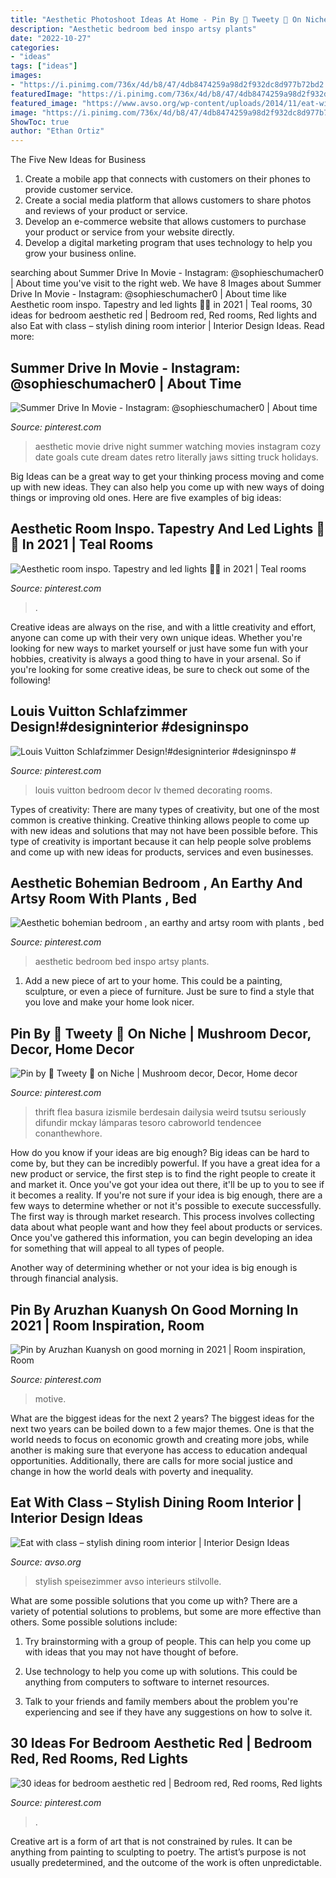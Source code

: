 ```yaml
---
title: "Aesthetic Photoshoot Ideas At Home - Pin By 🌷 Tweety 🌷 On Niche"
description: "Aesthetic bedroom bed inspo artsy plants"
date: "2022-10-27"
categories:
- "ideas"
tags: ["ideas"]
images:
- "https://i.pinimg.com/736x/4d/b8/47/4db8474259a98d2f932dc8d977b72bd2.jpg"
featuredImage: "https://i.pinimg.com/736x/4d/b8/47/4db8474259a98d2f932dc8d977b72bd2.jpg"
featured_image: "https://www.avso.org/wp-content/uploads/2014/11/eat-with-class-stylish-dining-room-interior-1415264854.jpg"
image: "https://i.pinimg.com/736x/4d/b8/47/4db8474259a98d2f932dc8d977b72bd2.jpg"
ShowToc: true
author: "Ethan Ortiz"
---
```



The Five New Ideas for Business
1. Create a mobile app that connects with customers on their phones to provide customer service. 
2. Create a social media platform that allows customers to share photos and reviews of your product or service. 
3. Develop an e-commerce website that allows customers to purchase your product or service from your website directly. 
4. Develop a digital marketing program that uses technology to help you grow your business online.

	

		
searching about Summer Drive In Movie - Instagram: @sophieschumacher0 | About time you've visit to the right web. We have 8 Images about Summer Drive In Movie - Instagram: @sophieschumacher0 | About time like Aesthetic room inspo. Tapestry and led lights 🖤🤩 in 2021 | Teal rooms, 30 ideas for bedroom aesthetic red | Bedroom red, Red rooms, Red lights and also Eat with class – stylish dining room interior | Interior Design Ideas. Read more:
		
    
## Summer Drive In Movie - Instagram: @sophieschumacher0 | About Time

<img loading=lazy src="https://i.pinimg.com/736x/4d/b8/47/4db8474259a98d2f932dc8d977b72bd2.jpg" onerror="this.onerror=null;this.src='https://tse2.mm.bing.net/th?id=OIP.wbnmbYstcD8JxSJZZMJIbgHaKX&amp;pid=15.1';" alt="Summer Drive In Movie - Instagram: @sophieschumacher0 | About time">

_Source: pinterest.com_

>aesthetic movie drive night summer watching movies instagram cozy date goals cute dream dates retro literally jaws sitting truck holidays. 

	

Big Ideas can be a great way to get your thinking process moving and come up with new ideas. They can also help you come up with new ways of doing things or improving old ones. Here are five examples of big ideas: 

    
## Aesthetic Room Inspo. Tapestry And Led Lights 🖤🤩 In 2021 | Teal Rooms

<img loading=lazy src="https://i.pinimg.com/736x/3d/3d/c7/3d3dc78d5c5ee4d3e0aa9d4cf6a253a2.jpg" onerror="this.onerror=null;this.src='https://tse1.mm.bing.net/th?id=OIP.m-tzeTnH0aLJC82_JYAfiQHaJ3&amp;pid=15.1';" alt="Aesthetic room inspo. Tapestry and led lights 🖤🤩 in 2021 | Teal rooms">

_Source: pinterest.com_

>. 

	

Creative ideas are always on the rise, and with a little creativity and effort, anyone can come up with their very own unique ideas. Whether you're looking for new ways to market yourself or just have some fun with your hobbies, creativity is always a good thing to have in your arsenal. So if you're looking for some creative ideas, be sure to check out some of the following!

    
## Louis Vuitton Schlafzimmer Design!#designinterior #designinspo #

<img loading=lazy src="https://i.pinimg.com/736x/c8/26/21/c82621ebbbb5872e4b55c78544724010.jpg" onerror="this.onerror=null;this.src='https://tse3.mm.bing.net/th?id=OIP.0GJAAVR-KR1B55E4h2CbJAHaNK&amp;pid=15.1';" alt="Louis Vuitton Schlafzimmer Design!#designinterior #designinspo #">

_Source: pinterest.com_

>louis vuitton bedroom decor lv themed decorating rooms. 

	

Types of creativity:
There are many types of creativity, but one of the most common is creative thinking. Creative thinking allows people to come up with new ideas and solutions that may not have been possible before. This type of creativity is important because it can help people solve problems and come up with new ideas for products, services and even businesses.

    
## Aesthetic Bohemian Bedroom , An Earthy And Artsy Room With Plants , Bed

<img loading=lazy src="https://i.pinimg.com/736x/fb/b4/4a/fbb44adfef6cefeaece4763d8241bae4.jpg" onerror="this.onerror=null;this.src='https://tse1.mm.bing.net/th?id=OIP.kbumSgcbskkTjJEDdXieSgHaNG&amp;pid=15.1';" alt="Aesthetic bohemian bedroom , an earthy and artsy room with plants , bed">

_Source: pinterest.com_

>aesthetic bedroom bed inspo artsy plants. 

	

1. Add a new piece of art to your home. This could be a painting, sculpture, or even a piece of furniture. Just be sure to find a style that you love and make your home look nicer.

    
## Pin By 🌷 Tweety 🌷 On Niche | Mushroom Decor, Decor, Home Decor

<img loading=lazy src="https://i.pinimg.com/736x/9e/28/06/9e2806b093b1e845488d745cf0d2cdab.jpg" onerror="this.onerror=null;this.src='https://tse2.mm.bing.net/th?id=OIP.7R0-0Xuy_tXYQO3PxdvW1gHaJ5&amp;pid=15.1';" alt="Pin by 🌷 Tweety 🌷 on Niche | Mushroom decor, Decor, Home decor">

_Source: pinterest.com_

>thrift flea basura izismile berdesain dailysia weird tsutsu seriously difundir mckay lámparas tesoro cabroworld tendencee conanthewhore. 

	

How do you know if your ideas are big enough?
Big ideas can be hard to come by, but they can be incredibly powerful. If you have a great idea for a new product or service, the first step is to find the right people to create it and market it. Once you've got your idea out there, it'll be up to you to see if it becomes a reality. If you're not sure if your idea is big enough, there are a few ways to determine whether or not it's possible to execute successfully. 
The first way is through market research. This process involves collecting data about what people want and how they feel about products or services. Once you've gathered this information, you can begin developing an idea for something that will appeal to all types of people. 

Another way of determining whether or not your idea is big enough is through financial analysis.

    
## Pin By Aruzhan Kuanysh On Good Morning In 2021 | Room Inspiration, Room

<img loading=lazy src="https://i.pinimg.com/736x/1e/b8/bb/1eb8bbc3313467780d4ed83aa8cbb5ed.jpg" onerror="this.onerror=null;this.src='https://tse2.mm.bing.net/th?id=OIP.Z7tNDwiRNJm52Q4CcKNGTAHaMm&amp;pid=15.1';" alt="Pin by Aruzhan Kuanysh on good morning in 2021 | Room inspiration, Room">

_Source: pinterest.com_

>motive. 

	

What are the biggest ideas for the next 2 years?
The biggest ideas for the next two years can be boiled down to a few major themes. One is that the world needs to focus on economic growth and creating more jobs, while another is making sure that everyone has access to education andequal opportunities. Additionally, there are calls for more social justice and change in how the world deals with poverty and inequality.

    
## Eat With Class – Stylish Dining Room Interior | Interior Design Ideas

<img loading=lazy src="https://www.avso.org/wp-content/uploads/2014/11/eat-with-class-stylish-dining-room-interior-1415264854.jpg" onerror="this.onerror=null;this.src='https://tse4.mm.bing.net/th?id=OIP.D47i0bwbMN-N-4ljMROSuwHaKf&amp;pid=15.1';" alt="Eat with class – stylish dining room interior | Interior Design Ideas">

_Source: avso.org_

>stylish speisezimmer avso interieurs stilvolle. 

	

What are some possible solutions that you come up with?
There are a variety of potential solutions to problems, but some are more effective than others. Some possible solutions include:
1. Try brainstorming with a group of people. This can help you come up with ideas that you may not have thought of before.

2. Use technology to help you come up with solutions. This could be anything from computers to software to internet resources.

3. Talk to your friends and family members about the problem you're experiencing and see if they have any suggestions on how to solve it.

    
## 30 Ideas For Bedroom Aesthetic Red | Bedroom Red, Red Rooms, Red Lights

<img loading=lazy src="https://i.pinimg.com/736x/1a/c8/65/1ac8653f313faa8f3e42b69321431dec.jpg" onerror="this.onerror=null;this.src='https://tse4.mm.bing.net/th?id=OIP.TcJoOThM0iHgKuiPqrejpAAAAA&amp;pid=15.1';" alt="30 ideas for bedroom aesthetic red | Bedroom red, Red rooms, Red lights">

_Source: pinterest.com_

>. 

	

Creative art is a form of art that is not constrained by rules. It can be anything from painting to sculpting to poetry. The artist’s purpose is not usually predetermined, and the outcome of the work is often unpredictable.

